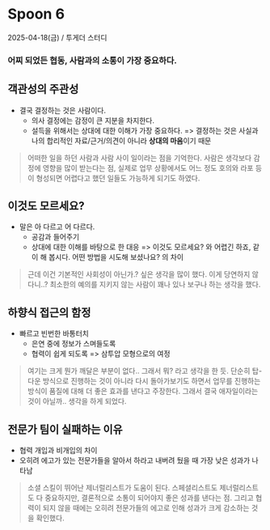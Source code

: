 # Spoon 6

2025-04-18(금) / 투게더 스터디

### 어찌 되었든 협동, 사람과의 소통이 가장 중요하다.

## 객관성의 주관성

- 결국 결정하는 것은 사람이다.
  - 의사 결정에는 감정이 큰 지분을 차지한다.
  - 설득을 위해서는 상대에 대한 이해가 가장 중요하다.
    => 결정하는 것은 사실과 나의 합리적인 자료/근거/의견이 아니라 **상대의 마음**이기 때문

> 어떠한 일을 하던 사람과 사람 사이 일이라는 점을 기억한다.
> 사람은 생각보다 감정에 영향을 많이 받는다는 점, 실제로 업무 상황에서도 어느 정도 호의와 라포 등이 형성되면 어렵다고 했던 일들도 가능하게 되기도 하였다.

## 이것도 모르세요?

- 말은 아 다르고 어 다르다.
  - 공감과 들어주기
  - 상대에 대한 이해를 바탕으로 한 대응
    => 이것도 모르세요? 와 어렵긴 하죠, 같이 해 봅시다. 어떤 방법을 시도해 보셨나요? 의 차이

> 근데 이건 기본적인 사회성이 아닌가.? 싶은 생각을 많이 했다. 이게 당연하지 않다니..? 최소한의 예의를 지키지 않는 사람이 꽤나 있나 보구나 하는 생각을 했다.

## 하향식 접근의 함정

- 빠르고 빈번한 바통터치
  - 은연 중에 정보가 스며들도록
  - 협력이 쉽게 되도록
    => 삼투압 모형으로의 여정

> 여기는 크게 뭔가 깨달은 부분이 없다.. 그래서 뭐? 라고 생각을 한 듯. 단순히 탑-다운 방식으로 진행하는 것이 아니라 다시 돌아가보기도 하면서 업무를 진행하는 방식이 품질에 대해 더 좋은 효과를 낸다고 주장한다. 그래서 결국 애자일이라는 것이 아닐까.. 생각을 하게 되었다.

## 전문가 팀이 실패하는 이유

- 협력 개입과 비개입의 차이
- 오히려 에고가 있는 전문가들을 알아서 하라고 내버려 뒀을 때 가장 낮은 성과가 나타남

> 소셜 스킬이 뛰어난 제너럴리스트가 도움이 된다. 스페셜리스트도 제너럴리스트도 다 중요하지만, 결론적으로 소통이 되어야지 좋은 성과를 낸다는 점. 그리고 협력이 되지 않을 때에는 오히려 전문가들의 에고로 인해 성과가 크게 감소하는 것을 확인했다.
